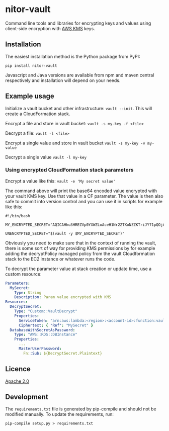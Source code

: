 # nitor-vault

Command line tools and libraries for encrypting keys and values using client-side encryption with [AWS KMS](https://aws.amazon.com/kms/) keys.

## Installation

The easiest installation method is the Python package from PyPI:

```shell
pip install nitor-vault
```

Javascript and Java versions are available from npm and maven central respectively and installation will depend on your needs.

## Example usage

Initialize a vault bucket and other infrastructure: `vault --init`.
This will create a CloudFormation stack.

Encrypt a file and store in vault bucket: `vault -s my-key -f <file>`

Decrypt a file: `vault -l <file>`

Encrypt a single value and store in vault bucket `vault -s my-key -v my-value`

Decrypt a single value `vault -l my-key`

### Using encrypted CloudFormation stack parameters

Encrypt a value like this: `vault -e 'My secret value'`

The command above will print the base64 encoded value encrypted with your vault KMS key.
Use that value in a CF parameter.
The value is then also safe to commit into version control and you can use it in scripts for example like this:

```shell
#!/bin/bash

MY_ENCRYPTED_SECRET="AQICAHhu3HREZVp0YXWZLoAceH1Nr2ZTXoNZZKTriJY71pQOjAHKtG5uYCdJOKYy9dhMEX03AAAAbTBrBgkqhkiG9w0BBwagXjBcAgEAMFcGCSqGSIb3DQEHATAeBglghkgBZQMEAS4wEQQMYy/tKGJFDQP6f9m1AgEQgCq1E1q8I+btMUdwRK8wYFNyE/5ntICNM96VPDnYbeTgcHzLoCx+HM1cGvc"

UNENCRYPTED_SECRET="$(vault -y $MY_ENCRYPTED_SECRET)"
```

Obviously you need to make sure that in the context of running the vault,
there is some sort of way for providing KMS permissions by for example adding the decryptPolicy managed policy
from the vault Cloudformation stack to the EC2 instance or whatever runs the code.

To decrypt the parameter value at stack creation or update time, use a custom resource:

```yaml
Parameters:
  MySecret:
    Type: String
    Description: Param value encrypted with KMS
Resources:
  DecryptSecret:
    Type: "Custom::VaultDecrypt"
    Properties:
      ServiceToken: "arn:aws:lambda:<region>:<account-id>:function:vault-decrypter"
      Ciphertext: { "Ref": "MySecret" }
  DatabaseWithSecretAsPassword:
    Type: "AWS::RDS::DBInstance"
    Properties:
      ...
      MasterUserPassword:
        Fn::Sub: ${DecryptSecret.Plaintext}
```

## Licence

[Apache 2.0](https://www.apache.org/licenses/LICENSE-2.0)

## Development

The `requirements.txt` file is generated by pip-compile and should not be modified manually.
To update the requirements, run:

```shell
pip-compile setup.py > requirements.txt
```
